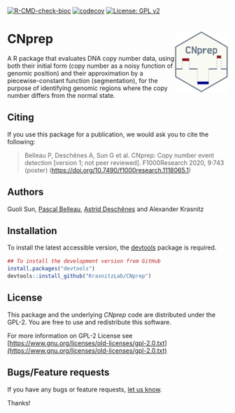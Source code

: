 [![R-CMD-check-bioc](https://github.com/adeschen/CNprep/actions/workflows/check-bioc.yml/badge.svg?branch=master)](https://github.com/adeschen/CNprep/actions/workflows/check-bioc.yml)
[![codecov](https://codecov.io/gh/KrasnitzLab/CNprep/branch/master/graph/badge.svg)](https://codecov.io/gh/KrasnitzLab/CNprep)
[![License: GPL v2](https://img.shields.io/badge/License-GPL%20v2-blue.svg)](https://www.gnu.org/licenses/old-licenses/gpl-2.0.en.html)

# CNprep <a href='https://github.com/KrasnitzLab/CNprep'><img src='vignettes/figures/CNprep.png' align="right" height="139" /></a>

A R package that evaluates DNA copy number data, using both their initial form (copy number as a noisy function of genomic position) and their approximation by a piecewise-constant function (segmentation), for the purpose of identifying genomic regions where the copy number differs from the normal state.


## Citing ##

If you use this package for a publication, we would ask you to cite the 
following:

> Belleau P, Deschênes A, Sun G et al. CNprep: Copy number event detection [version 1; not peer reviewed]. F1000Research 2020, 9:743 (poster) (https://doi.org/10.7490/f1000research.1118065.1)


## Authors ##

Guoli Sun, [Pascal Belleau](http://ca.linkedin.com/in/pascalbelleau "Pascal Belleau"), [Astrid Deschênes](http://ca.linkedin.com/in/astriddeschenes "Astrid Deschênes") and Alexander Krasnitz


## Installation ##

To install the latest accessible version, the  [devtools](https://cran.r-project.org/web/packages/devtools/index.html) 
package is required.

```r
## To install the development version from GitHub
install.packages("devtools")
devtools::install_github("KrasnitzLab/CNprep")
```

## License ##

This package and the underlying *CNprep* code are distributed under 
the GPL-2. You are free to use and redistribute this software. 

For more information on GPL-2 License see
[https://www.gnu.org/licenses/old-licenses/gpl-2.0.txt](https://www.gnu.org/licenses/old-licenses/gpl-2.0.txt)


## Bugs/Feature requests ##

If you have any bugs or feature requests, 
[let us know](https://github.com/KrasnitzLab/CNprep/issues). 

Thanks!
